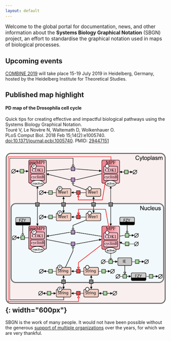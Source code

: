 ```yaml
---
layout: default
---
```


<p style="font-size:110%;">Welcome to the global portal for documentation, news, and other information about the <strong>Systems Biology Graphical Notation</strong> (SBGN) project, an effort to standardise the graphical notation used in maps of biological processes.</p>

## Upcoming events 

[COMBINE 2019](http://co.mbine.org/events/COMBINE_2019) will take place 15-19 July 2019 in Heidelberg, Germany, hosted by the Heidelberg Institute for Theoretical Studies.


## Published map highlight

#### PD map of the Drosophila cell cycle

Quick tips for creating effective and impactful biological pathways using the Systems Biology Graphical Notation.  
Touré V, Le Novère N, Waltemath D, Wolkenhauer O.  
PLoS Comput Biol. 2018 Feb 15;14(2):e1005740. [doi:10.1371/journal.pcbi.1005740](https://doi.org/10.1371/journal.pcbi.1005740). PMID: [29447151](https://www.ncbi.nlm.nih.gov/pubmed/29447151)

![](images/published_maps/toure_drosophila.png){: width="600px"}
-----

SBGN is the work of many people. It would not have been possible without the generous [support of multiple organizations](/sbgn/about#funding) over the years, for which we are very thankful.

